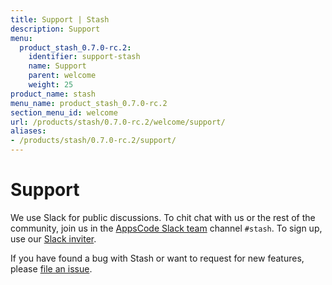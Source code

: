 ```yaml
---
title: Support | Stash
description: Support
menu:
  product_stash_0.7.0-rc.2:
    identifier: support-stash
    name: Support
    parent: welcome
    weight: 25
product_name: stash
menu_name: product_stash_0.7.0-rc.2
section_menu_id: welcome
url: /products/stash/0.7.0-rc.2/welcome/support/
aliases:
- /products/stash/0.7.0-rc.2/support/
---
```


# Support

We use Slack for public discussions. To chit chat with us or the rest of the community, join us in the [AppsCode Slack team](https://appscode.slack.com/messages/C8NCX6N23/details/) channel `#stash`. To sign up, use our [Slack inviter](https://slack.appscode.com/).

If you have found a bug with Stash or want to request for new features, please [file an issue](https://github.com/appscode/stash/issues/new).
